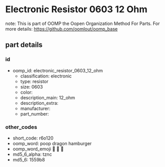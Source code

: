 # Electronic Resistor 0603 12 Ohm  

note: This is part of OOMP the Oopen Organization Method For Parts. For more details: https://github.com/oomlout/oomp_base

##  part details





### id
* oomp_id: electronic_resistor_0603_12_ohm
  * classification: electronic
  * type: resistor
  * size: 0603
  * color: 
  * description_main: 12_ohm
  * description_extra: 
  * manufacturer: 
  * part_number: 

### other_codes
* short_code: r6o120
* oomp_word: poop dragon hamburger
* oomp_word_emoji :poop: :dragon: :hamburger:
* md5_6_alpha: tznc
* md5_6: 1559b8
